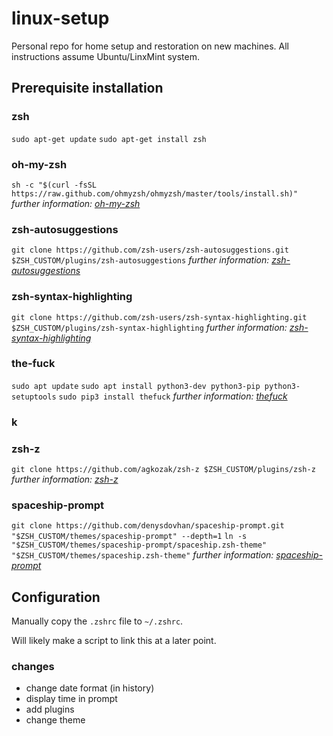 # linux-setup
Personal repo for home setup and restoration on new machines. All instructions assume Ubuntu/LinxMint system.

## Prerequisite installation
### zsh
`sudo apt-get update`
`sudo apt-get install zsh`

### oh-my-zsh
`sh -c "$(curl -fsSL https://raw.github.com/ohmyzsh/ohmyzsh/master/tools/install.sh)"`
_further information: [oh-my-zsh](https://github.com/robbyrussell/oh-my-zsh)_

### zsh-autosuggestions
`git clone https://github.com/zsh-users/zsh-autosuggestions.git $ZSH_CUSTOM/plugins/zsh-autosuggestions`
_further information: [zsh-autosuggestions](https://github.com/zsh-users/zsh-autosuggestions)_

### zsh-syntax-highlighting
`git clone https://github.com/zsh-users/zsh-syntax-highlighting.git $ZSH_CUSTOM/plugins/zsh-syntax-highlighting`
_further information: [zsh-syntax-highlighting](https://github.com/zsh-users/zsh-syntax-highlighting)_

### the-fuck
`sudo apt update`
`sudo apt install python3-dev python3-pip python3-setuptools`
`sudo pip3 install thefuck`
_further information: [thefuck](https://github.com/nvbn/thefuck)_

### k

### zsh-z
`git clone https://github.com/agkozak/zsh-z $ZSH_CUSTOM/plugins/zsh-z`
_further information: [zsh-z](https://github.com/agkozak/zsh-z)_

### spaceship-prompt
`git clone https://github.com/denysdovhan/spaceship-prompt.git "$ZSH_CUSTOM/themes/spaceship-prompt" --depth=1`
`ln -s "$ZSH_CUSTOM/themes/spaceship-prompt/spaceship.zsh-theme" "$ZSH_CUSTOM/themes/spaceship.zsh-theme"`
_further information: [spaceship-prompt](https://github.com/denysdovhan/spaceship-prompt)_

## Configuration
Manually copy the `.zshrc` file to `~/.zshrc`.

Will likely make a script to link this at a later point.
### changes
- change date format (in history)
- display time in prompt
- add plugins
- change theme
